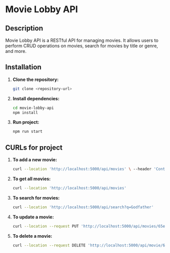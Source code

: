 # Movie Lobby API

## Description

Movie Lobby API is a RESTful API for managing movies. It allows users to perform CRUD operations on movies, search for movies by title or genre, and more.

## Installation

1. **Clone the repository:**
   
   ```bash
   git clone <repository-url>

2. **Install dependencies:**
   
   ```bash
   cd movie-lobby-api
   npm install
   
3. **Run project:**
   ```bash
   npm run start
   
## CURLs for project

1. **To add a new movie:**
   ```bash
   curl --location 'http://localhost:5000/api/movies' \ --header 'Content-Type: application/json' \ --data '{ "title": "Updated Movie Title", "genre": "Updated Genre", "rating": 9.5, "streamingLink": "https://www.example.com/updated_link" }'


3. **To get all movies:**
   ```bash
   curl --location 'http://localhost:5000/api/movies'
   
4. **To search for movies:**
   ```bash
   curl --location 'http://localhost:5000/api/search?q=Godfather'

5. **To update a movie:**
    ```bash
    curl --location --request PUT 'http://localhost:5000/api/movies/65ebea6822341622934a68c1' \ --header 'Content-Type: application/json' \ --data '{ "title": "Updated Movie Title", "genre": "Updated Genre", "rating": 9.5, "streamingLink": "https://www.example.com/updated_link" }'


5. **To delete a movie:**
    ```bash
    curl --location --request DELETE 'http://localhost:5000/api/movie/65ebf44e508ff4f681742c4f'
 
